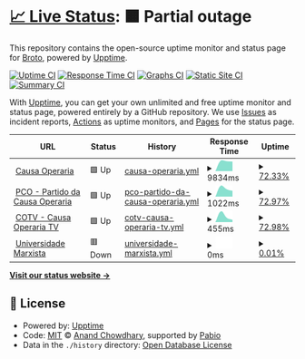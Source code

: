 # [📈 Live Status](https://brotoo25.github.io/pco-sites-upptime): <!--live status--> **🟧 Partial outage**

This repository contains the open-source uptime monitor and status page for [Broto](https://brotoo25.github.io/pco-sites-upptime), powered by [Upptime](https://github.com/upptime/upptime).

[![Uptime CI](https://github.com/brotoo25/pco-sites-upptime/workflows/Uptime%20CI/badge.svg)](https://github.com/brotoo25/pco-sites-upptime/actions?query=workflow%3A%22Uptime+CI%22)
[![Response Time CI](https://github.com/brotoo25/pco-sites-upptime/workflows/Response%20Time%20CI/badge.svg)](https://github.com/brotoo25/pco-sites-upptime/actions?query=workflow%3A%22Response+Time+CI%22)
[![Graphs CI](https://github.com/brotoo25/pco-sites-upptime/workflows/Graphs%20CI/badge.svg)](https://github.com/brotoo25/pco-sites-upptime/actions?query=workflow%3A%22Graphs+CI%22)
[![Static Site CI](https://github.com/brotoo25/pco-sites-upptime/workflows/Static%20Site%20CI/badge.svg)](https://github.com/brotoo25/pco-sites-upptime/actions?query=workflow%3A%22Static+Site+CI%22)
[![Summary CI](https://github.com/brotoo25/pco-sites-upptime/workflows/Summary%20CI/badge.svg)](https://github.com/brotoo25/pco-sites-upptime/actions?query=workflow%3A%22Summary+CI%22)

With [Upptime](https://upptime.js.org), you can get your own unlimited and free uptime monitor and status page, powered entirely by a GitHub repository. We use [Issues](https://github.com/brotoo25/pco-sites-upptime/issues) as incident reports, [Actions](https://github.com/brotoo25/pco-sites-upptime/actions) as uptime monitors, and [Pages](https://brotoo25.github.io/pco-sites-upptime) for the status page.

<!--start: status pages-->
<!-- This summary is generated by Upptime (https://github.com/upptime/upptime) -->
<!-- Do not edit this manually, your changes will be overwritten -->
<!-- prettier-ignore -->
| URL | Status | History | Response Time | Uptime |
| --- | ------ | ------- | ------------- | ------ |
| <img alt="" src="https://icons.duckduckgo.com/ip3/causaoperaria.org.br.ico" height="13"> [Causa Operaria](https://causaoperaria.org.br/) | 🟩 Up | [causa-operaria.yml](https://github.com/brotoo25/pco-sites-upptime/commits/HEAD/history/causa-operaria.yml) | <details><summary><img alt="Response time graph" src="./graphs/causa-operaria/response-time-week.png" height="20"> 9834ms</summary><br><a href="https://brotoo25.github.io/pco-sites-upptime/history/causa-operaria"><img alt="Response time 9834" src="https://img.shields.io/endpoint?url=https%3A%2F%2Fraw.githubusercontent.com%2Fbrotoo25%2Fpco-sites-upptime%2FHEAD%2Fapi%2Fcausa-operaria%2Fresponse-time.json"></a><br><a href="https://brotoo25.github.io/pco-sites-upptime/history/causa-operaria"><img alt="24-hour response time 13890" src="https://img.shields.io/endpoint?url=https%3A%2F%2Fraw.githubusercontent.com%2Fbrotoo25%2Fpco-sites-upptime%2FHEAD%2Fapi%2Fcausa-operaria%2Fresponse-time-day.json"></a><br><a href="https://brotoo25.github.io/pco-sites-upptime/history/causa-operaria"><img alt="7-day response time 9834" src="https://img.shields.io/endpoint?url=https%3A%2F%2Fraw.githubusercontent.com%2Fbrotoo25%2Fpco-sites-upptime%2FHEAD%2Fapi%2Fcausa-operaria%2Fresponse-time-week.json"></a><br><a href="https://brotoo25.github.io/pco-sites-upptime/history/causa-operaria"><img alt="30-day response time 9834" src="https://img.shields.io/endpoint?url=https%3A%2F%2Fraw.githubusercontent.com%2Fbrotoo25%2Fpco-sites-upptime%2FHEAD%2Fapi%2Fcausa-operaria%2Fresponse-time-month.json"></a><br><a href="https://brotoo25.github.io/pco-sites-upptime/history/causa-operaria"><img alt="1-year response time 9834" src="https://img.shields.io/endpoint?url=https%3A%2F%2Fraw.githubusercontent.com%2Fbrotoo25%2Fpco-sites-upptime%2FHEAD%2Fapi%2Fcausa-operaria%2Fresponse-time-year.json"></a></details> | <details><summary><a href="https://brotoo25.github.io/pco-sites-upptime/history/causa-operaria">72.33%</a></summary><a href="https://brotoo25.github.io/pco-sites-upptime/history/causa-operaria"><img alt="All-time uptime 72.33%" src="https://img.shields.io/endpoint?url=https%3A%2F%2Fraw.githubusercontent.com%2Fbrotoo25%2Fpco-sites-upptime%2FHEAD%2Fapi%2Fcausa-operaria%2Fuptime.json"></a><br><a href="https://brotoo25.github.io/pco-sites-upptime/history/causa-operaria"><img alt="24-hour uptime 61.32%" src="https://img.shields.io/endpoint?url=https%3A%2F%2Fraw.githubusercontent.com%2Fbrotoo25%2Fpco-sites-upptime%2FHEAD%2Fapi%2Fcausa-operaria%2Fuptime-day.json"></a><br><a href="https://brotoo25.github.io/pco-sites-upptime/history/causa-operaria"><img alt="7-day uptime 72.33%" src="https://img.shields.io/endpoint?url=https%3A%2F%2Fraw.githubusercontent.com%2Fbrotoo25%2Fpco-sites-upptime%2FHEAD%2Fapi%2Fcausa-operaria%2Fuptime-week.json"></a><br><a href="https://brotoo25.github.io/pco-sites-upptime/history/causa-operaria"><img alt="30-day uptime 72.33%" src="https://img.shields.io/endpoint?url=https%3A%2F%2Fraw.githubusercontent.com%2Fbrotoo25%2Fpco-sites-upptime%2FHEAD%2Fapi%2Fcausa-operaria%2Fuptime-month.json"></a><br><a href="https://brotoo25.github.io/pco-sites-upptime/history/causa-operaria"><img alt="1-year uptime 72.33%" src="https://img.shields.io/endpoint?url=https%3A%2F%2Fraw.githubusercontent.com%2Fbrotoo25%2Fpco-sites-upptime%2FHEAD%2Fapi%2Fcausa-operaria%2Fuptime-year.json"></a></details>
| <img alt="" src="https://icons.duckduckgo.com/ip3/pco.org.br.ico" height="13"> [PCO - Partido da Causa Operaria](https://pco.org.br/) | 🟩 Up | [pco-partido-da-causa-operaria.yml](https://github.com/brotoo25/pco-sites-upptime/commits/HEAD/history/pco-partido-da-causa-operaria.yml) | <details><summary><img alt="Response time graph" src="./graphs/pco-partido-da-causa-operaria/response-time-week.png" height="20"> 1022ms</summary><br><a href="https://brotoo25.github.io/pco-sites-upptime/history/pco-partido-da-causa-operaria"><img alt="Response time 1022" src="https://img.shields.io/endpoint?url=https%3A%2F%2Fraw.githubusercontent.com%2Fbrotoo25%2Fpco-sites-upptime%2FHEAD%2Fapi%2Fpco-partido-da-causa-operaria%2Fresponse-time.json"></a><br><a href="https://brotoo25.github.io/pco-sites-upptime/history/pco-partido-da-causa-operaria"><img alt="24-hour response time 1080" src="https://img.shields.io/endpoint?url=https%3A%2F%2Fraw.githubusercontent.com%2Fbrotoo25%2Fpco-sites-upptime%2FHEAD%2Fapi%2Fpco-partido-da-causa-operaria%2Fresponse-time-day.json"></a><br><a href="https://brotoo25.github.io/pco-sites-upptime/history/pco-partido-da-causa-operaria"><img alt="7-day response time 1022" src="https://img.shields.io/endpoint?url=https%3A%2F%2Fraw.githubusercontent.com%2Fbrotoo25%2Fpco-sites-upptime%2FHEAD%2Fapi%2Fpco-partido-da-causa-operaria%2Fresponse-time-week.json"></a><br><a href="https://brotoo25.github.io/pco-sites-upptime/history/pco-partido-da-causa-operaria"><img alt="30-day response time 1022" src="https://img.shields.io/endpoint?url=https%3A%2F%2Fraw.githubusercontent.com%2Fbrotoo25%2Fpco-sites-upptime%2FHEAD%2Fapi%2Fpco-partido-da-causa-operaria%2Fresponse-time-month.json"></a><br><a href="https://brotoo25.github.io/pco-sites-upptime/history/pco-partido-da-causa-operaria"><img alt="1-year response time 1022" src="https://img.shields.io/endpoint?url=https%3A%2F%2Fraw.githubusercontent.com%2Fbrotoo25%2Fpco-sites-upptime%2FHEAD%2Fapi%2Fpco-partido-da-causa-operaria%2Fresponse-time-year.json"></a></details> | <details><summary><a href="https://brotoo25.github.io/pco-sites-upptime/history/pco-partido-da-causa-operaria">72.97%</a></summary><a href="https://brotoo25.github.io/pco-sites-upptime/history/pco-partido-da-causa-operaria"><img alt="All-time uptime 72.97%" src="https://img.shields.io/endpoint?url=https%3A%2F%2Fraw.githubusercontent.com%2Fbrotoo25%2Fpco-sites-upptime%2FHEAD%2Fapi%2Fpco-partido-da-causa-operaria%2Fuptime.json"></a><br><a href="https://brotoo25.github.io/pco-sites-upptime/history/pco-partido-da-causa-operaria"><img alt="24-hour uptime 62.37%" src="https://img.shields.io/endpoint?url=https%3A%2F%2Fraw.githubusercontent.com%2Fbrotoo25%2Fpco-sites-upptime%2FHEAD%2Fapi%2Fpco-partido-da-causa-operaria%2Fuptime-day.json"></a><br><a href="https://brotoo25.github.io/pco-sites-upptime/history/pco-partido-da-causa-operaria"><img alt="7-day uptime 72.97%" src="https://img.shields.io/endpoint?url=https%3A%2F%2Fraw.githubusercontent.com%2Fbrotoo25%2Fpco-sites-upptime%2FHEAD%2Fapi%2Fpco-partido-da-causa-operaria%2Fuptime-week.json"></a><br><a href="https://brotoo25.github.io/pco-sites-upptime/history/pco-partido-da-causa-operaria"><img alt="30-day uptime 72.97%" src="https://img.shields.io/endpoint?url=https%3A%2F%2Fraw.githubusercontent.com%2Fbrotoo25%2Fpco-sites-upptime%2FHEAD%2Fapi%2Fpco-partido-da-causa-operaria%2Fuptime-month.json"></a><br><a href="https://brotoo25.github.io/pco-sites-upptime/history/pco-partido-da-causa-operaria"><img alt="1-year uptime 72.97%" src="https://img.shields.io/endpoint?url=https%3A%2F%2Fraw.githubusercontent.com%2Fbrotoo25%2Fpco-sites-upptime%2FHEAD%2Fapi%2Fpco-partido-da-causa-operaria%2Fuptime-year.json"></a></details>
| <img alt="" src="https://icons.duckduckgo.com/ip3/cotv.org.br.ico" height="13"> [COTV - Causa Operaria TV](https://cotv.org.br/) | 🟩 Up | [cotv-causa-operaria-tv.yml](https://github.com/brotoo25/pco-sites-upptime/commits/HEAD/history/cotv-causa-operaria-tv.yml) | <details><summary><img alt="Response time graph" src="./graphs/cotv-causa-operaria-tv/response-time-week.png" height="20"> 455ms</summary><br><a href="https://brotoo25.github.io/pco-sites-upptime/history/cotv-causa-operaria-tv"><img alt="Response time 455" src="https://img.shields.io/endpoint?url=https%3A%2F%2Fraw.githubusercontent.com%2Fbrotoo25%2Fpco-sites-upptime%2FHEAD%2Fapi%2Fcotv-causa-operaria-tv%2Fresponse-time.json"></a><br><a href="https://brotoo25.github.io/pco-sites-upptime/history/cotv-causa-operaria-tv"><img alt="24-hour response time 538" src="https://img.shields.io/endpoint?url=https%3A%2F%2Fraw.githubusercontent.com%2Fbrotoo25%2Fpco-sites-upptime%2FHEAD%2Fapi%2Fcotv-causa-operaria-tv%2Fresponse-time-day.json"></a><br><a href="https://brotoo25.github.io/pco-sites-upptime/history/cotv-causa-operaria-tv"><img alt="7-day response time 455" src="https://img.shields.io/endpoint?url=https%3A%2F%2Fraw.githubusercontent.com%2Fbrotoo25%2Fpco-sites-upptime%2FHEAD%2Fapi%2Fcotv-causa-operaria-tv%2Fresponse-time-week.json"></a><br><a href="https://brotoo25.github.io/pco-sites-upptime/history/cotv-causa-operaria-tv"><img alt="30-day response time 455" src="https://img.shields.io/endpoint?url=https%3A%2F%2Fraw.githubusercontent.com%2Fbrotoo25%2Fpco-sites-upptime%2FHEAD%2Fapi%2Fcotv-causa-operaria-tv%2Fresponse-time-month.json"></a><br><a href="https://brotoo25.github.io/pco-sites-upptime/history/cotv-causa-operaria-tv"><img alt="1-year response time 455" src="https://img.shields.io/endpoint?url=https%3A%2F%2Fraw.githubusercontent.com%2Fbrotoo25%2Fpco-sites-upptime%2FHEAD%2Fapi%2Fcotv-causa-operaria-tv%2Fresponse-time-year.json"></a></details> | <details><summary><a href="https://brotoo25.github.io/pco-sites-upptime/history/cotv-causa-operaria-tv">72.98%</a></summary><a href="https://brotoo25.github.io/pco-sites-upptime/history/cotv-causa-operaria-tv"><img alt="All-time uptime 72.98%" src="https://img.shields.io/endpoint?url=https%3A%2F%2Fraw.githubusercontent.com%2Fbrotoo25%2Fpco-sites-upptime%2FHEAD%2Fapi%2Fcotv-causa-operaria-tv%2Fuptime.json"></a><br><a href="https://brotoo25.github.io/pco-sites-upptime/history/cotv-causa-operaria-tv"><img alt="24-hour uptime 62.37%" src="https://img.shields.io/endpoint?url=https%3A%2F%2Fraw.githubusercontent.com%2Fbrotoo25%2Fpco-sites-upptime%2FHEAD%2Fapi%2Fcotv-causa-operaria-tv%2Fuptime-day.json"></a><br><a href="https://brotoo25.github.io/pco-sites-upptime/history/cotv-causa-operaria-tv"><img alt="7-day uptime 72.98%" src="https://img.shields.io/endpoint?url=https%3A%2F%2Fraw.githubusercontent.com%2Fbrotoo25%2Fpco-sites-upptime%2FHEAD%2Fapi%2Fcotv-causa-operaria-tv%2Fuptime-week.json"></a><br><a href="https://brotoo25.github.io/pco-sites-upptime/history/cotv-causa-operaria-tv"><img alt="30-day uptime 72.98%" src="https://img.shields.io/endpoint?url=https%3A%2F%2Fraw.githubusercontent.com%2Fbrotoo25%2Fpco-sites-upptime%2FHEAD%2Fapi%2Fcotv-causa-operaria-tv%2Fuptime-month.json"></a><br><a href="https://brotoo25.github.io/pco-sites-upptime/history/cotv-causa-operaria-tv"><img alt="1-year uptime 72.98%" src="https://img.shields.io/endpoint?url=https%3A%2F%2Fraw.githubusercontent.com%2Fbrotoo25%2Fpco-sites-upptime%2FHEAD%2Fapi%2Fcotv-causa-operaria-tv%2Fuptime-year.json"></a></details>
| <img alt="" src="https://icons.duckduckgo.com/ip3/universidademarxista.pco.org.br.ico" height="13"> [Universidade Marxista](https://universidademarxista.pco.org.br) | 🟥 Down | [universidade-marxista.yml](https://github.com/brotoo25/pco-sites-upptime/commits/HEAD/history/universidade-marxista.yml) | <details><summary><img alt="Response time graph" src="./graphs/universidade-marxista/response-time-week.png" height="20"> 0ms</summary><br><a href="https://brotoo25.github.io/pco-sites-upptime/history/universidade-marxista"><img alt="Response time 0" src="https://img.shields.io/endpoint?url=https%3A%2F%2Fraw.githubusercontent.com%2Fbrotoo25%2Fpco-sites-upptime%2FHEAD%2Fapi%2Funiversidade-marxista%2Fresponse-time.json"></a><br><a href="https://brotoo25.github.io/pco-sites-upptime/history/universidade-marxista"><img alt="24-hour response time 0" src="https://img.shields.io/endpoint?url=https%3A%2F%2Fraw.githubusercontent.com%2Fbrotoo25%2Fpco-sites-upptime%2FHEAD%2Fapi%2Funiversidade-marxista%2Fresponse-time-day.json"></a><br><a href="https://brotoo25.github.io/pco-sites-upptime/history/universidade-marxista"><img alt="7-day response time 0" src="https://img.shields.io/endpoint?url=https%3A%2F%2Fraw.githubusercontent.com%2Fbrotoo25%2Fpco-sites-upptime%2FHEAD%2Fapi%2Funiversidade-marxista%2Fresponse-time-week.json"></a><br><a href="https://brotoo25.github.io/pco-sites-upptime/history/universidade-marxista"><img alt="30-day response time 0" src="https://img.shields.io/endpoint?url=https%3A%2F%2Fraw.githubusercontent.com%2Fbrotoo25%2Fpco-sites-upptime%2FHEAD%2Fapi%2Funiversidade-marxista%2Fresponse-time-month.json"></a><br><a href="https://brotoo25.github.io/pco-sites-upptime/history/universidade-marxista"><img alt="1-year response time 0" src="https://img.shields.io/endpoint?url=https%3A%2F%2Fraw.githubusercontent.com%2Fbrotoo25%2Fpco-sites-upptime%2FHEAD%2Fapi%2Funiversidade-marxista%2Fresponse-time-year.json"></a></details> | <details><summary><a href="https://brotoo25.github.io/pco-sites-upptime/history/universidade-marxista">0.01%</a></summary><a href="https://brotoo25.github.io/pco-sites-upptime/history/universidade-marxista"><img alt="All-time uptime 0.01%" src="https://img.shields.io/endpoint?url=https%3A%2F%2Fraw.githubusercontent.com%2Fbrotoo25%2Fpco-sites-upptime%2FHEAD%2Fapi%2Funiversidade-marxista%2Fuptime.json"></a><br><a href="https://brotoo25.github.io/pco-sites-upptime/history/universidade-marxista"><img alt="24-hour uptime 0.00%" src="https://img.shields.io/endpoint?url=https%3A%2F%2Fraw.githubusercontent.com%2Fbrotoo25%2Fpco-sites-upptime%2FHEAD%2Fapi%2Funiversidade-marxista%2Fuptime-day.json"></a><br><a href="https://brotoo25.github.io/pco-sites-upptime/history/universidade-marxista"><img alt="7-day uptime 0.01%" src="https://img.shields.io/endpoint?url=https%3A%2F%2Fraw.githubusercontent.com%2Fbrotoo25%2Fpco-sites-upptime%2FHEAD%2Fapi%2Funiversidade-marxista%2Fuptime-week.json"></a><br><a href="https://brotoo25.github.io/pco-sites-upptime/history/universidade-marxista"><img alt="30-day uptime 0.01%" src="https://img.shields.io/endpoint?url=https%3A%2F%2Fraw.githubusercontent.com%2Fbrotoo25%2Fpco-sites-upptime%2FHEAD%2Fapi%2Funiversidade-marxista%2Fuptime-month.json"></a><br><a href="https://brotoo25.github.io/pco-sites-upptime/history/universidade-marxista"><img alt="1-year uptime 0.01%" src="https://img.shields.io/endpoint?url=https%3A%2F%2Fraw.githubusercontent.com%2Fbrotoo25%2Fpco-sites-upptime%2FHEAD%2Fapi%2Funiversidade-marxista%2Fuptime-year.json"></a></details>

<!--end: status pages-->

[**Visit our status website →**](https://brotoo25.github.io/pco-sites-upptime)

## 📄 License

- Powered by: [Upptime](https://github.com/upptime/upptime)
- Code: [MIT](./LICENSE) © [Anand Chowdhary](https://anandchowdhary.com), supported by [Pabio](https://pabio.com)
- Data in the `./history` directory: [Open Database License](https://opendatacommons.org/licenses/odbl/1-0/)
